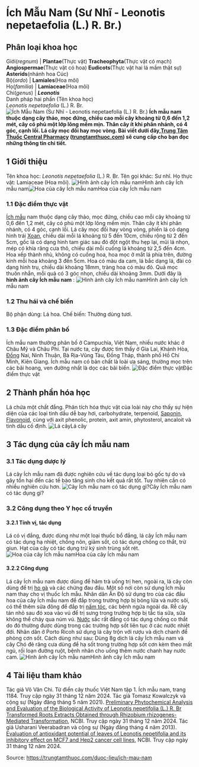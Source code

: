 # Ích Mẫu Nam (Sư Nhĩ - Leonotis nepetaefolia (L.) R. Br.)

Phân loại khoa học  
---  
Giới(_regnum_) |  **Plantae**(Thực vật) **Tracheophyta**(Thực vật có mạch) **Angiospermae**(Thực vật có hoa) **Eudicots**(Thực vật hai lá mầm thật sự) **Asterids**(nhánh hoa Cúc)  
Bộ(_ordo_) | **Lamiales**(Hoa môi)  
Họ(_familia_) | **Lamiaceae**(Hoa môi)  
Chi(_genus_) | **_Leonotis_**  
Danh pháp hai phần (Tên khoa học)  
_Leonotis nepetaefolia_ (L.) R. Br.  
![Ích Mẫu Nam \(Sư Nhĩ - Leonotis nepetaefolia \(L.\) R. Br.\)](https://trungtamthuoc.com/images/others/ich-mau-nam-8350.jpg)
**Ích mẫu nam thuộc dạng cây thảo, mọc đứng, chiều cao mỗi cây khoảng từ 0,6 đến 1,2 mét, cây có phủ một lớp lông mềm mịn. Thân cây ít khi phân nhánh, có 4 góc, cạnh lồi. Lá cây mọc đối hay mọc vòng. Bài viết dưới đây,[Trung Tâm Thuốc Central Pharmacy](https://trungtamthuoc.com/ "Trung Tâm Thuốc Central Pharmacy") ([trungtamthuoc.com](https://trungtamthuoc.com/ "trungtamthuoc.com")) sẽ cung cấp cho bạn đọc những thông tin chi tiết.**
##  1 Giới thiệu
Tên khoa học: _Leonotis nepetaefolia_ (L.) R. Br.
Tên gọi khác: Sư nhĩ.
Họ thực vật: Lamiaceae (Hoa môi).
![Hình ảnh cây Ích mẫu nam](https://trungtamthuoc.com/images/item/ich-mau-nam-7.jpg)Hình ảnh cây Ích mẫu nam![Hoa của cây Ích mẫu nam](https://trungtamthuoc.com/images/item/ich-mau-nam-0.jpg)Hoa của cây Ích mẫu nam
### 1.1 Đặc điểm thực vật
[Ích mẫu](https://trungtamthuoc.com/hoat-chat/ich-mau "Ích mẫu") nam thuộc dạng cây thảo, mọc đứng, chiều cao mỗi cây khoảng từ 0,6 đến 1,2 mét, cây có phủ một lớp lông mềm mịn.
Thân cây ít khi phân nhánh, có 4 góc, cạnh lồi.
Lá cây mọc đối hay vòng vòng, phiến lá có dạng hình trái [Xoan](https://trungtamthuoc.com/duoc-lieu/cay-xoan "Xoan"), chiều dài mỗi lá khoảng từ 5 đến 10cm, chiều rộng từ 2 đến 5cm, gốc lá có dạng hình tam giác sau đó đột ngột thu hẹp lại, mũi lá nhọn, mép có khía răng cưa thô, chiều dài mỗi cuống lá khoảng từ 2,5 đến 4cm.
Hoa xếp thành nhù, không có cuống hoa, hoa mọc ở mắt lá phía trên, đường kính mỗi hoa khoảng 3 đến 5cm. Hoa có màu da cam, lá bắc dạng lá, đài có dạng hình trụ, chiều dài khoảng 18mm, tràng hoa có màu đỏ.
Quả mọc thuôn nhẵn, mỗi quả có 3 góc nhọn, chiều dài khoảng 3mm.
Dưới đây là **hình ảnh cây Ích mẫu nam** :
![Hình ảnh cây Ích mẫu nam](https://trungtamthuoc.com/images/item/ich-mau-nam-1.jpg)Hình ảnh cây Ích mẫu nam
### 1.2 Thu hái và chế biến
Bộ phận dùng: Lá hoa.
Chế biến: Thường dùng tươi.
### 1.3 Đặc điểm phân bố
Ích mẫu nam thường phân bố ở Campuchia, Việt Nam, nhiều nước khác ở Châu Mỹ và Châu Phi. Tại nước ta, cây được tìm thấy ở Gia Lai, Khánh Hòa, [Đồng](https://trungtamthuoc.com/hoat-chat/dong "Đồng") Nai, Ninh Thuận, Bà Rịa-Vũng Tàu, Đồng Tháp, thành phố Hồ Chí Minh, Kiên Giang.
Ích mẫu nam có bản chất là loài ưa sáng, thường mọc trên các bãi hoang, ven đường nhất là dọc các bãi biển.
![Đặc điểm thực vật](https://trungtamthuoc.com/images/item/ich-mau-nam-2.jpg)Đặc điểm thực vật
##  2 Thành phần hóa học
Lá chứa một chất đắng.
Phân tích hóa thực vật của loài này cho thấy sự hiện diện của các loại tinh dầu dễ bay hơi, carbohydrate, terpenoid, [Saponin](https://trungtamthuoc.com/hoat-chat/saponin "Saponin"), [Flavonoid](https://trungtamthuoc.com/hoat-chat/flavonoid "Flavonoid"), cùng với axit phenolic, protein, axit amin, phytosterol, ancaloit và tinh dầu cố định.
![Lá cây](https://trungtamthuoc.com/images/item/ich-mau-nam-3.jpg)Lá cây
##  3 Tác dụng của cây Ích mẫu nam
### 3.1 Tác dụng dược lý
Lá cây Ích mẫu nam đã được nghiên cứu về tác dụng loại bỏ gốc tự do và gây tổn hại đến các tế bào tăng sinh cho kết quả rất tốt. Tuy nhiên cần có nhiều nghiên cứu hơn.
![Cây Ích mẫu nam có tác dụng gì?](https://trungtamthuoc.com/images/item/ich-mau-nam-4.jpg)Cây Ích mẫu nam có tác dụng gì?
### 3.2 Công dụng theo Y học cổ truyền
#### 3.2.1 Tính vị, tác dụng
Lá có vị đắng, được dùng như một loại thuốc bổ đắng, lá cây Ích mẫu nam có tác dụng hạ nhiệt, chống nôn, giảm sốt, có tác dụng chống co thắt, trừ giun.
Hạt của cây có tác dụng trừ ký sinh trùng sốt rét.
![Hoa của cây Ích mẫu nam](https://trungtamthuoc.com/images/item/ich-mau-nam-5.jpg)Hoa của cây Ích mẫu nam
#### 3.2.2 Công dụng
Lá cây Ích mẫu nam được dùng để hãm trà uống trị hen, ngoài ra, lá cây còn dùng để trị [ho gà](https://trungtamthuoc.com/bai-viet/ho-ga-o-tre-em "ho gà") và các chứng đau đầu. Một số nơi còn sử dụng Ích mẫu nam thay cho vị thuốc Ích mẫu.
Nhân dân Ấn Độ sử dụng tro của các đầu hoa của cây Ích mẫu nam để đắp trong trường hợp bị bỏng lửa và nước sôi, có thể thêm sữa đông để đắp trị [nấm tóc](https://trungtamthuoc.com/bai-viet/nam-toc "nấm tóc"), các bệnh ngứa ngoài da.
Rễ cây tán nhỏ sau đó xoa vào vú để trị sưng trong trường hợp bị tắc tia sữa, sữa không thể chảy qua núm vú. [Nước](https://trungtamthuoc.com/hoat-chat/nuoc "Nước") sắc rất đắng có tác dụng chống co thắt do đó thường được dùng trong các trường hợp sốt liên tục ở các nước nhiệt đới.
Nhân dân ở Porto Ricoh sử dụng lá cây trộn với rượu và dịch chanh để phòng cơn sốt. Cách dùng như sau: Dùng 8g dịch lá cây Ích mẫu nam và cây Chó đẻ răng cưa dùng để hạ sốt trong trường hợp sốt cơn kèm theo mất ngủ, rối loạn đường ruột, bệnh nhân cho uống thêm nước chanh hay nước cam.
![Hình ảnh cây Ích mẫu nam](https://trungtamthuoc.com/images/item/ich-mau-nam-6.jpg)Hình ảnh cây Ích mẫu nam
##  4 Tài liệu tham khảo
Tác giả Võ Văn Chi. Từ điển cây thuốc Việt Nam tập 1. Ích mẫu nam, trang 1184. Truy cập ngày 31 tháng 12 năm 2024.
Tác giả Tomasz Kowalczyk và cộng sự (Ngày đăng tháng 5 năm 2021). [Preliminary Phytochemical Analysis and Evaluation of the Biological Activity of Leonotis nepetifolia (L.) R. Br Transformed Roots Extracts Obtained through Rhizobium rhizogenes-Mediated Transformation](https://pmc.ncbi.nlm.nih.gov/articles/PMC8158125/), NCBI. Truy cập ngày 31 tháng 12 năm 2024.
Tác giả Usharani Veerabadran và cộng sự (Ngày đăng tháng 4 năm 2013). [Evaluation of antioxidant potential of leaves of Leonotis nepetifolia and its inhibitory effect on MCF7 and Hep2 cancer cell lines](https://pmc.ncbi.nlm.nih.gov/articles/PMC4027274/), NCBI. Truy cập ngày 31 tháng 12 năm 2024.


Source: https://trungtamthuoc.com/duoc-lieu/ich-mau-nam